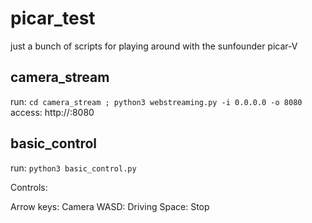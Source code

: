 # picar_test
just a bunch of scripts for playing around with the sunfounder picar-V

## camera_stream

run: `cd camera_stream ; python3 webstreaming.py -i 0.0.0.0 -o 8080`
access: http://<ip of picar>:8080

## basic_control
run: `python3 basic_control.py`

Controls:

Arrow keys: Camera
WASD: Driving
Space: Stop
